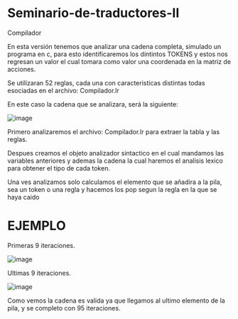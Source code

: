 # Seminario-de-traductores-II
Compilador

En esta versión tenemos que analizar una cadena completa, simulado un programa en c, para esto identificaremos los dintintos TOKENS y estos nos regresan un valor el cual tomara como valor una coordenada en la matriz de acciones.

Se utilizaran 52 reglas, cada una con caracteristicas distintas todas esociadas en el archivo: Compilador.lr

En este caso la cadena que se analizara, será la siguiente: 

![image](https://github.com/luisalfello/SSeminario-de-traductores-II/assets/84816868/7ebaf3ba-c03c-4e97-a4e0-deaa6c50b383)

Primero analizaremos el archivo: Compilador.lr para extraer la tabla y las reglas.

Despues creamos el objeto analizador sintactico en el cual mandamos las variables anteriores y ademas la cadena la cual haremos el analisis lexico para obtener el tipo de cada token.

Una ves analizamos solo calculamos el elemento que se añadira a la pila, sea un token o una regla y hacemos los pop segun la regla en la que se haya caido

# EJEMPLO

Primeras 9 iteraciones.

![image](https://github.com/luisalfello/SSeminario-de-traductores-II/assets/84816868/b8b80c90-0f91-4aee-9fb6-67c7977fac20)

Ultimas 9 iteraciones.

![image](https://github.com/luisalfello/SSeminario-de-traductores-II/assets/84816868/8d3278a5-3d1c-4460-ae4e-55bd697bc9ef)

Como vemos la cadena es valida ya que llegamos al ultimo elemento de la pila, y se completo con 95 iteraciones.
